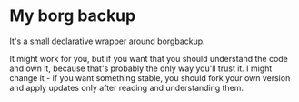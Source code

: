 # My borg backup

It's a small declarative wrapper around borgbackup.

It might work for you, but if you want that you should understand the code and own it, because that's probably the only way you'll trust it. I might change it - if you want something stable, you should fork your own version and apply updates only after reading and understanding them.
